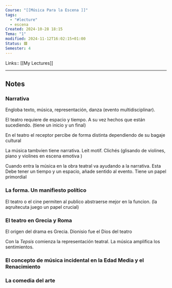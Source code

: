 ```yaml
---
Course: "[[Música Para la Escena ]]"
tags:
  - "#lecture"
  - escena
Created: 2024-10-28 18:15
Tema: "1"
modified: 2024-11-12T16:02:15+01:00
Status: 🟥
Semester: 4
---
```

Links:: [[My Lectures]]
___
## Notes

### Narrativa

Engloba texto, música, representación, danza (evento multidisciplinar).

El teatro requiere de espacio y tiempo. A su vez hechos que están sucediendo. (tiene un inicio y un final)

En el teatro el receptor percibe de forma distinta dependiendo de su bagaje cultural

La música tambvien tiene narrativa. Leit motif. Clichés (glisando de violines, piano y violines en escena emotiva )

Cuando entra la música en la obra teatral va ayudando a la narrativa. Esta Debe tener un tiempo y un espacio, añade sentido al evento. Tiene un papel primordial 

### La forma. Un manifiesto político

El teatro o el cine permiten al publico abstraerse mejor en la funcion. (la aqruitecuta juego un papel crucial)

### El teatro en Grecia y Roma

El origen del drama es Grecia. Dionisio fue el Dios del teatro

Con la *Tepsis* comienza la representación teatral. La música amplifica los sentimientos.

### El concepto de música incidental en la Edad Media y el Renacimiento


### La comedia del arte






















